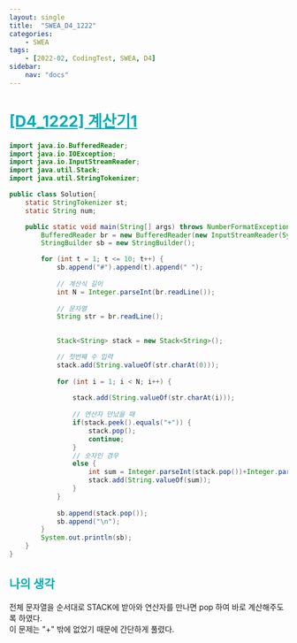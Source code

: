 ```yaml
---
layout: single
title:  "SWEA_D4_1222"
categories: 
    - SWEA
tags: 
    - [2022-02, CodingTest, SWEA, D4]
sidebar:
    nav: "docs"
---
```


# <b><a style="color:#00adb5" href="https://swexpertacademy.com/main/code/problem/problemDetail.do?contestProbId=AV14mbSaAEwCFAYD" target=_blank>[D4_1222] 계산기1</a></b>

```java
import java.io.BufferedReader;
import java.io.IOException;
import java.io.InputStreamReader;
import java.util.Stack;
import java.util.StringTokenizer;

public class Solution{
	static StringTokenizer st;
	static String num;

	public static void main(String[] args) throws NumberFormatException, IOException {
		BufferedReader br = new BufferedReader(new InputStreamReader(System.in));
		StringBuilder sb = new StringBuilder();

		for (int t = 1; t <= 10; t++) {
			sb.append("#").append(t).append(" ");
			
			// 계산식 길이
			int N = Integer.parseInt(br.readLine());
			
			// 문자열
			String str = br.readLine();
			

			Stack<String> stack = new Stack<String>();

			// 첫번째 수 입력
			stack.add(String.valueOf(str.charAt(0)));
			
			for (int i = 1; i < N; i++) {
				
				stack.add(String.valueOf(str.charAt(i)));
				
				// 연산자 만났을 때
				if(stack.peek().equals("+")) {
					stack.pop();
					continue;
				}
				// 숫자인 경우
				else {
					int sum = Integer.parseInt(stack.pop())+Integer.parseInt(stack.pop());
					stack.add(String.valueOf(sum));
				}
			}
			
			sb.append(stack.pop());
			sb.append("\n");
		}
		System.out.println(sb);
	}
}
```


## <b><a style="color:#00adb5">나의 생각</a></b>
전체 문자열을 순서대로 STACK에 받아와 연산자를 만나면 pop 하여 바로 계산해주도록 하였다.<br>
이 문제는 "+" 밖에 없었기 때문에 간단하게 풀렸다.
